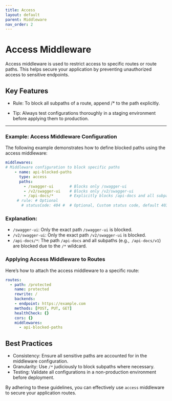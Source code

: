 ```yaml
---
title: Access
layout: default
parent: Middleware
nav_order: 2
---
```



# Access Middleware

Access middleware is used to restrict access to specific routes or route paths. This helps secure your application by preventing unauthorized access to sensitive endpoints.

## Key Features
- Rule: To block all subpaths of a route, append /* to the path explicitly.

- Tip: Always test configurations thoroughly in a staging environment before applying them to production.

---
### Example: Access Middleware Configuration

The following example demonstrates how to define blocked paths using the access middleware:

```yaml
middlewares:
# Middleware configuration to block specific paths
    - name: api-blocked-paths
      type: access
      paths:
        - /swagger-ui       # Blocks only /swagger-ui
        - /v2/swagger-ui    # Blocks only /v2/swagger-ui
        - /api-docs/*       # Explicitly blocks /api-docs and all subpaths
     # rule: # Optional
       # statusCode: 404 #  # Optional, Custom status code, default 403
```
### Explanation:

- `/swagger-ui`: Only the exact path `/swagger-ui` is blocked.
- `/v2/swagger-ui`: Only the exact path `/v2/swagger-ui` is blocked.
- `/api-docs/*`: The path `/api-docs` and all subpaths (e.g.,` /api-docs/v1`) are blocked due to the `/*` wildcard.

### Applying Access Middleware to Routes
Here’s how to attach the access middleware to a specific route:

```yaml
routes:
  - path: /protected
    name: protected
    rewrite: /
    backends:
    - endpoint: https://example.com
    methods: [POST, PUT, GET]
    healthCheck: {}
    cors: {}
    middlewares:
      - api-blocked-paths
```

## Best Practices

- Consistency: Ensure all sensitive paths are accounted for in the middleware configuration.
- Granularity: Use `/*` judiciously to block subpaths where necessary.
- Testing: Validate all configurations in a non-production environment before deployment.

By adhering to these guidelines, you can effectively use `access` middleware to secure your application routes.